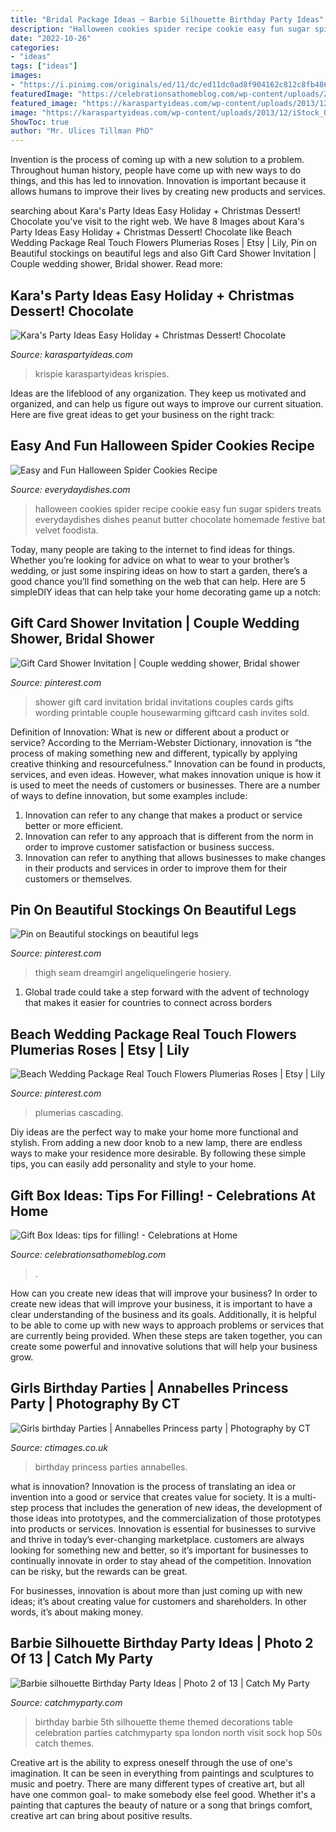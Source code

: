 ```yaml
---
title: "Bridal Package Ideas ~ Barbie Silhouette Birthday Party Ideas"
description: "Halloween cookies spider recipe cookie easy fun sugar spiders treats everydaydishes dishes peanut butter chocolate homemade festive bat velvet foodista"
date: "2022-10-26"
categories:
- "ideas"
tags: ["ideas"]
images:
- "https://i.pinimg.com/originals/ed/11/dc/ed11dc0ad8f904162c812c8fb486f035.jpg"
featuredImage: "https://celebrationsathomeblog.com/wp-content/uploads/2014/12/gifts-for-the-holiday-006-3.jpg"
featured_image: "https://karaspartyideas.com/wp-content/uploads/2013/12/iStock_000018532455Small.jpg"
image: "https://karaspartyideas.com/wp-content/uploads/2013/12/iStock_000018532455Small.jpg"
ShowToc: true
author: "Mr. Ulices Tillman PhD"
---
```



Invention is the process of coming up with a new solution to a problem. Throughout human history, people have come up with new ways to do things, and this has led to innovation. Innovation is important because it allows humans to improve their lives by creating new products and services.

	

		
searching about Kara&#039;s Party Ideas Easy Holiday + Christmas Dessert! Chocolate you've visit to the right web. We have 8 Images about Kara&#039;s Party Ideas Easy Holiday + Christmas Dessert! Chocolate like Beach Wedding Package Real Touch Flowers Plumerias Roses | Etsy | Lily, Pin on Beautiful stockings on beautiful legs and also Gift Card Shower Invitation | Couple wedding shower, Bridal shower. Read more:
		
    
## Kara&#039;s Party Ideas Easy Holiday + Christmas Dessert! Chocolate

<img loading=lazy src="https://karaspartyideas.com/wp-content/uploads/2013/12/iStock_000018532455Small.jpg" onerror="this.onerror=null;this.src='https://tse1.mm.bing.net/th?id=OIP.Sxx1320zHHRJxpNkk9sB-wHaLJ&amp;pid=15.1';" alt="Kara&#039;s Party Ideas Easy Holiday + Christmas Dessert! Chocolate">

_Source: karaspartyideas.com_

>krispie karaspartyideas krispies. 

	

Ideas are the lifeblood of any organization. They keep us motivated and organized, and can help us figure out ways to improve our current situation. Here are five great ideas to get your business on the right track: 

    
## Easy And Fun Halloween Spider Cookies Recipe

<img loading=lazy src="https://everydaydishes.com/wp-content/uploads/2014/10/halloween-spider-cookies-everydaydishes_com-H-740x486.jpg" onerror="this.onerror=null;this.src='https://tse2.mm.bing.net/th?id=OIP.GcSAw-tvJ6H0iZvLorkYdwHaE3&amp;pid=15.1';" alt="Easy and Fun Halloween Spider Cookies Recipe">

_Source: everydaydishes.com_

>halloween cookies spider recipe cookie easy fun sugar spiders treats everydaydishes dishes peanut butter chocolate homemade festive bat velvet foodista. 

	

Today, many people are taking to the internet to find ideas for things. Whether you’re looking for advice on what to wear to your brother’s wedding, or just some inspiring ideas on how to start a garden, there’s a good chance you’ll find something on the web that can help. Here are 5 simpleDIY ideas that can help take your home decorating game up a notch: 

    
## Gift Card Shower Invitation | Couple Wedding Shower, Bridal Shower

<img loading=lazy src="https://i.pinimg.com/originals/79/74/61/797461047faddc82309cef99df1c552c.jpg" onerror="this.onerror=null;this.src='https://tse3.mm.bing.net/th?id=OIP.y4zjJLiDH0AlJRsVVVC07QHaHY&amp;pid=15.1';" alt="Gift Card Shower Invitation | Couple wedding shower, Bridal shower">

_Source: pinterest.com_

>shower gift card invitation bridal invitations couples cards gifts wording printable couple housewarming giftcard cash invites sold. 

	

Definition of Innovation: What is new or different about a product or service?
According to the Merriam-Webster Dictionary, innovation is “the process of making something new and different, typically by applying creative thinking and resourcefulness.” Innovation can be found in products, services, and even ideas. However, what makes innovation unique is how it is used to meet the needs of customers or businesses. There are a number of ways to define innovation, but some examples include: 
1. Innovation can refer to any change that makes a product or service better or more efficient.
2. Innovation can refer to any approach that is different from the norm in order to improve customer satisfaction or business success.
3. Innovation can refer to anything that allows businesses to make changes in their products and services in order to improve them for their customers or themselves.

    
## Pin On Beautiful Stockings On Beautiful Legs

<img loading=lazy src="https://i.pinimg.com/originals/91/a8/ef/91a8ef3907b602e8fe86164f43560528.jpg" onerror="this.onerror=null;this.src='https://tse1.mm.bing.net/th?id=OIP.o6dgCXm3Vr0GCUtYGJzOxwHaLH&amp;pid=15.1';" alt="Pin on Beautiful stockings on beautiful legs">

_Source: pinterest.com_

>thigh seam dreamgirl angeliquelingerie hosiery. 

	

1. Global trade could take a step forward with the advent of technology that makes it easier for countries to connect across borders 

    
## Beach Wedding Package Real Touch Flowers Plumerias Roses | Etsy | Lily

<img loading=lazy src="https://i.pinimg.com/originals/ed/11/dc/ed11dc0ad8f904162c812c8fb486f035.jpg" onerror="this.onerror=null;this.src='https://tse3.mm.bing.net/th?id=OIP.epCV6s1h7wAklvZB2vBx-QHaLL&amp;pid=15.1';" alt="Beach Wedding Package Real Touch Flowers Plumerias Roses | Etsy | Lily">

_Source: pinterest.com_

>plumerias cascading. 

	

Diy ideas are the perfect way to make your home more functional and stylish. From adding a new door knob to a new lamp, there are endless ways to make your residence more desirable. By following these simple tips, you can easily add personality and style to your home.

    
## Gift Box Ideas: Tips For Filling! - Celebrations At Home

<img loading=lazy src="https://celebrationsathomeblog.com/wp-content/uploads/2014/12/gifts-for-the-holiday-006-3.jpg" onerror="this.onerror=null;this.src='https://tse3.mm.bing.net/th?id=OIP.AATYrm5eveyOPz6iSzvHuwHaJN&amp;pid=15.1';" alt="Gift Box Ideas: tips for filling! - Celebrations at Home">

_Source: celebrationsathomeblog.com_

>. 

	

How can you create new ideas that will improve your business?
In order to create new ideas that will improve your business, it is important to have a clear understanding of the business and its goals. Additionally, it is helpful to be able to come up with new ways to approach problems or services that are currently being provided. When these steps are taken together, you can create some powerful and innovative solutions that will help your business grow.

    
## Girls Birthday Parties | Annabelles Princess Party | Photography By CT

<img loading=lazy src="http://www.ctimages.co.uk/wp-content/uploads/manchester-childrens-birthday-girls-parties-princess-party-bolton_0003.jpg" onerror="this.onerror=null;this.src='https://tse3.mm.bing.net/th?id=OIP.WoCpGz3U0Tma12gicGuTZAHaFB&amp;pid=15.1';" alt="Girls birthday Parties | Annabelles Princess party | Photography by CT">

_Source: ctimages.co.uk_

>birthday princess parties annabelles. 

	

what is innovation?
Innovation is the process of translating an idea or invention into a good or service that creates value for society. It is a multi-step process that includes the generation of new ideas, the development of those ideas into prototypes, and the commercialization of those prototypes into products or services.
Innovation is essential for businesses to survive and thrive in today’s ever-changing marketplace. customers are always looking for something new and better, so it’s important for businesses to continually innovate in order to stay ahead of the competition. Innovation can be risky, but the rewards can be great.

For businesses, innovation is about more than just coming up with new ideas; it’s about creating value for customers and shareholders. In other words, it’s about making money.

    
## Barbie Silhouette Birthday Party Ideas | Photo 2 Of 13 | Catch My Party

<img loading=lazy src="https://photos-cdn.catchmyparty.com/PL/photos/0142/5986/barbie1.jpg" onerror="this.onerror=null;this.src='https://tse4.mm.bing.net/th?id=OIP.Xqzl6Ol0Mgw0r5WJSlGnCAHaJ4&amp;pid=15.1';" alt="Barbie silhouette Birthday Party Ideas | Photo 2 of 13 | Catch My Party">

_Source: catchmyparty.com_

>birthday barbie 5th silhouette theme themed decorations table celebration parties catchmyparty spa london north visit sock hop 50s catch themes. 

	

Creative art is the ability to express oneself through the use of one's imagination. It can be seen in everything from paintings and sculptures to music and poetry. There are many different types of creative art, but all have one common goal- to make somebody else feel good. Whether it's a painting that captures the beauty of nature or a song that brings comfort, creative art can bring about positive results.

